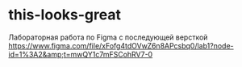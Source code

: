 # this-looks-great
Лабораторная работа по Figma с последующей версткой https://www.figma.com/file/xFofg4tdOVwZ6n8APcsbq0/lab1?node-id=1%3A2&amp;t=mwQY1c7mFSCohRV7-0
